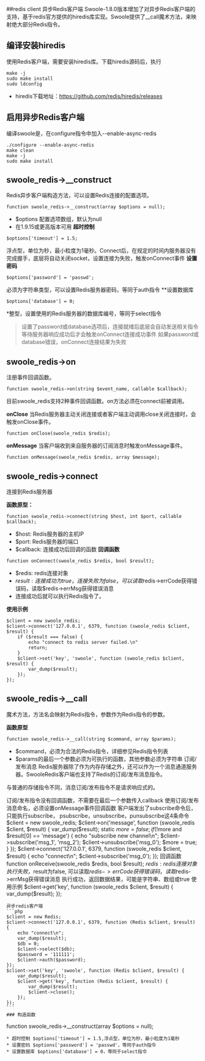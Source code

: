 ##redis client
异步Redis客户端 
Swoole-1.8.0版本增加了对异步Redis客户端的支持，基于redis官方提供的hiredis库实现。Swoole提供了__call魔术方法，来映射绝大部分Redis指令。

## **编译安装hiredis**
使用Redis客户端，需要安装hiredis库。下载hiredis源码后，执行

~~~
make -j
sudo make install
sudo ldconfig
~~~
* hiredis下载地址：https://github.com/redis/hiredis/releases

## **启用异步Redis客户端**
编译swoole是，在configure指令中加入--enable-async-redis

~~~
./configure --enable-async-redis
make clean
make -j
sudo make install
~~~
## **swoole_redis->__construct**
Redis异步客户端构造方法，可以设置Redis连接的配置选项。

~~~
function swoole_redis->__construct(array $options = null);

~~~
* $options 配置选项数组，默认为null
* 在1.9.15或更高版本可用
**超时控制**
~~~
$options['timeout'] = 1.5;

~~~
浮点型，单位为秒，最小粒度为1毫秒。Connect后，在规定的时间内服务器没有完成握手，底层将自动关闭socket，设置连接为失败，触发onConnect事件
**设置密码**

~~~
$options['password'] = 'passwd';

~~~
必须为字符串类型，可以设置Redis服务器密码，等同于auth指令
**设置数据库
~~~
$options['database'] = 0;

~~~
*整型，设置使用的Redis服务器的数据库编号，等同于select指令

>设置了password或database选项后，连接就绪后底层会自动发送相关指令
>等待服务器响应成功后才会触发onConnect连接成功事件
>如果password或database错误，onConnect连接结果为失败

## **swoole_redis->on**
注册事件回调函数。

~~~
function swoole_redis->on(string $event_name, callable $callback);

~~~
目前swoole_redis支持2种事件回调函数。on方法必须在connect前被调用。

**onClose**
当Redis服务器主动关闭连接或者客户端主动调用close关闭连接时，会触发onClose事件。

~~~
function onClose(swoole_redis $redis);
~~~
**onMessage**
当客户端收到来自服务器的订阅消息时触发onMessage事件。

~~~
function onMessage(swoole_redis $redis, array $message);
~~~
## **swoole_redis->connect**
连接到Redis服务器

**函数原型：**
~~~
function swoole_redis->connect(string $host, int $port, callable $callback);

~~~
* $host: Redis服务器的主机IP
* $port: Redis服务器的端口
* $callback: 连接成功后回调的函数
**回调函数**
~~~
function onConnect(swoole_redis $redis, bool $result);

~~~
* $redis: redis连接对象
* $result: 连接成功为true，连接失败为false，可以读取$redis->errCode获得错误码，读取$redis->errMsg获得错误消息
* 连接成功后就可以执行Redis指令了。

**使用示例**
~~~
$client = new swoole_redis;
$client->connect('127.0.0.1', 6379, function (swoole_redis $client, $result) {
    if ($result === false) {
        echo "connect to redis server failed.\n"
        return;
    }
    $client->set('key', 'swoole', function (swoole_redis $client, $result) {
        var_dump($result);
    });
});
~~~
## **swoole_redis->__call**
魔术方法，方法名会映射为Redis指令，参数作为Redis指令的参数。

**函数原型**
~~~
function swoole_redis->__call(string $command, array $params);
~~~
* $command，必须为合法的Redis指令，详细参见Redis指令列表
* $params的最后一个参数必须为可执行的函数，其他参数必须为字符串
订阅/发布消息
Redis服务器除了作为内存存储之外，还可以作为一个消息通道服务器。SwooleRedis客户端也支持了Redis的订阅/发布消息指令。

与普通的存储指令不同，消息订阅/发布指令不是请求响应式的。

订阅/发布指令没有回调函数，不需要在最后一个参数传入callback
使用订阅/发布消息命名，必须设置onMessage事件回调函数
客户端发出了subscribe命令后，只能执行subscribe， psubscribe，unsubscribe，punsubscribe这4条命令
$client = new swoole_redis;
$client->on('message', function (swoole_redis $client, $result) {
    var_dump($result);
    static $more = false;
    if (!$more and $result[0] == 'message')
    {
        echo "subscribe new channel\n";
        $client->subscribe('msg_1', 'msg_2');
        $client->unsubscribe('msg_0');
        $more = true;
    }
});
$client->connect('127.0.0.1', 6379, function (swoole_redis $client, $result) {
    echo "connect\n";
    $client->subscribe('msg_0');
});
回调函数
function onReceive(swoole_redis $redis, bool $result);
$redis: redis连接对象
执行失败，$result为false, 可以读取$redis->errCode获得错误码，读取$redis->errMsg获得错误消息
执行成功，返回数据结果，可能是字符串、数组或true
使用示例
$client->get('key', function (swoole_redis $client, $result) {
    var_dump($result);
});
~~~
异步redis客户端
```php
$client = new Redis;
$client->connect('127.0.0.1', 6379, function (Redis $client, $result) {
    echo "connect\n";
    var_dump($result);
    $db = 0;
    $client->select($db);
    $password = '111111';
    $client->auth($password);
});
$client->set('key', 'swoole', function (Redis $client, $result) {
    var_dump($result);
    $client->get('key', function (Redis $client, $result) {
        var_dump($result);
        $client->close();
    });
});
```
### 构造函数
~~~
function swoole_redis->__construct(array $options = null);
~~~
* 超时控制 $options['timeout'] = 1.5,浮点型，单位为秒，最小粒度为1毫秒
* 设置密码 $options['password'] = 'passwd'，等同于auth指令
* 设置数据库 $options['database'] = 0，等同于select指令